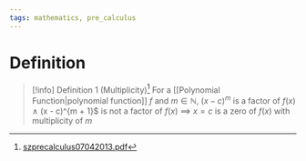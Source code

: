 ```yaml
---
tags: mathematics, pre_calculus
---
```


# Definition

> [!info] Definition 1 (Multiplicity)[^1]
> For a [[Polynomial Function|polynomial function]] $f$ and $m \in \mathbb{N}$, $(x - c)^m$ is a factor of $f(x)$ $\land$ (x - c)^{m + 1}$ is not a factor of $f(x)$ $\implies$ $x = c$ is a zero of $f(x)$ with multiplicity of $m$

[^1]: [szprecalculus07042013.pdf](zotero://open-pdf/library/items/J3667KH4?page=256)
